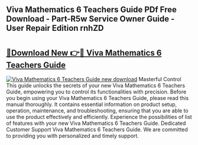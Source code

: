 ## Viva Mathematics 6 Teachers Guide PDf Free Download - Part-R5w Service Owner Guide - User Repair Edition rnhZD

# <h2><a href="http://bc61980.oget.top/?id=Viva+Mathematics+6+Teachers+Guide">🔗Download New 👉🔴 Viva Mathematics 6 Teachers Guide</a></h2>

[![Viva Mathematics 6 Teachers Guide new download](https://i.imgur.com/5g1atiW.png)](http://bc61980.oget.top/?id=Viva+Mathematics+6+Teachers+Guide)
Masterful Control This guide unlocks the secrets of your new Viva Mathematics 6 Teachers Guide, empowering you to control its functionalities with precision. Before you begin using your Viva Mathematics 6 Teachers Guide, please read this manual thoroughly. It contains essential information on product setup, operation, maintenance, and troubleshooting, ensuring that you are able to use the product effectively and efficiently. Experience the possibilities of list of features with your new Viva Mathematics 6 Teachers Guide. Dedicated Customer Support Viva Mathematics 6 Teachers Guide. We are committed to providing you with personalized and timely support.
